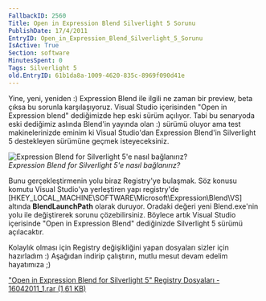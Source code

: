 ```yaml
---
FallbackID: 2560
Title: Open in Expression Blend Silverlight 5 Sorunu
PublishDate: 17/4/2011
EntryID: Open_in_Expression_Blend_Silverlight_5_Sorunu
IsActive: True
Section: software
MinutesSpent: 0
Tags: Silverlight 5
old.EntryID: 61b1da8a-1009-4620-835c-8969f090d41e
---
```

Yine, yeni, yeniden :) Expression Blend ile ilgili ne zaman bir preview,
beta çıksa bu sorunla karşılaşıyoruz. Visual Studio içerisinden "Open in
Expression blend" dediğimizde hep eski sürüm açılıyor. Tabi bu senaryoda
eski dediğimiz aslında Blend'in yayında olan :) sürümü oluyor ama test
makinelerinizde eminim ki Visual Studio'dan Expression Blend'in
Silverlight 5 destekleyen sürümüne geçmek isteyeceksiniz.

![Expression Blend for Silverlight 5'e nasıl
bağlanırız?](media/Open_in_Expression_Blend_Silverlight_5_Sorunu/16042011_2.png)\
*Expression Blend for Silverlight 5'e nasıl bağlanırız?*

Bunu gerçekleştirmenin yolu biraz Registry'ye bulaşmak. Söz konusu
komutu Visual Studio'ya yerleştiren yapı registry'de
[HKEY\_LOCAL\_MACHINE\\SOFTWARE\\Microsoft\\Expression\\Blend\\VS]
altında **BlendLaunchPath** olarak duruyor. Oradaki değeri yeni
Blend.exe'nin yolu ile değiştirerek sorunu çözebilirsiniz. Böylece artık
Visual Studio içerisinde "Open in Expression Blend" dediğinizde
Silverlight 5 sürümü açılacaktır.

Kolaylık olması için Registry değişikliğini yapan dosyaları sizler için
hazırladım :) Aşağıdan indirip çalıştırın, mutlu mesut devam edelim
hayatımıza ;)

["Open in Expression Blend for Silverlight 5" Registry Dosyaları -
16042011\_1.rar (1,61
KB)](media/Open_in_Expression_Blend_Silverlight_5_Sorunu/16042011_1.rar)


